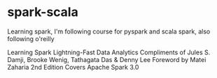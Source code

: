 # spark-scala
Learning spark, I'm following course for pyspark and scala spark, also following o'reilly 

Learning Spark
Lightning-Fast Data Analytics
 Compliments of
 Jules S. Damji,
Brooke Wenig,
Tathagata Das
& Denny Lee Foreword by Matei Zaharia
 2nd Edition
Covers Apache Spark 3.0
 
